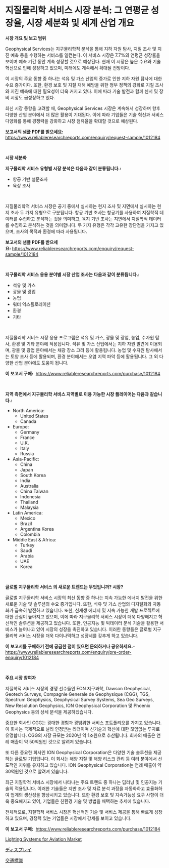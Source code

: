 <p><h1>지질물리학 서비스 시장 분석: 그 연평균 성장율, 시장 세분화 및 세계 산업 개요</h1></p><p><strong>시장 개요 및 보고 범위</strong></p>
<p><p>Geophysical Services는 지구물리학적 분석을 통해 지하 자원 탐사, 지질 조사 및 지진 예측 등을 수행하는 서비스를 일컫는다. 이 서비스 시장은 7.7%의 연평균 성장률을 보이며 예측 기간 동안 계속 성장할 것으로 예상된다. 현재 이 시장은 높은 수요와 기술 혁신으로 인해 성장하고 있으며, 미래에도 계속해서 확대될 전망이다.</p><p>이 시장의 주요 동향 중 하나는 석유 및 가스 산업의 증가로 인한 지하 자원 탐사에 대한 수요 증가이다. 또한, 환경 보호 및 지질 재해 예방을 위한 정부 정책의 강화로 지질 조사와 지진 예측에 대한 필요성이 더욱 커지고 있다. 이에 따라 기술 발전과 함께 센서 및 장비 시장도 급성장하고 있다.</p><p>최신 시장 동향을 고려할 때, Geophysical Services 시장은 계속해서 성장하며 향후 다양한 산업 분야에서 더 많은 활용이 기대된다. 이에 따라 기업들은 기술 혁신과 서비스 다양화를 통해 경쟁력을 강화하고 시장 점유율을 확대할 것으로 예상된다.</p></p>
<p><strong>보고서의 샘플 PDF를 받으세요:</strong> <a href="https://www.reliableresearchreports.com/enquiry/request-sample/1012184">https://www.reliableresearchreports.com/enquiry/request-sample/1012184</a></p>
<p>&nbsp;</p>
<p><strong>시장 세분화</strong></p>
<p><strong>지구물리학 서비스 유형별 시장 분석은 다음과 같이 분류됩니다.:</strong></p>
<p><ul><li>항공 기반 설문조사</li><li>육상 조사</li></ul></p>
<p>&nbsp;</p>
<p><p>지질물리학적 서비스 시장은 공기 중에서 실시하는 현지 조사 및 지면에서 실시하는 현지 조사 두 가지 유형으로 구분됩니다. 항공 기반 조사는 항공기를 사용하여 지질학적 데이터를 수집하고 분석하는 것을 의미하고, 육지 기반 조사는 지면에서 지질학적 데이터를 수집하고 분석하는 것을 의미합니다. 두 가지 유형은 각각 고유한 장단점을 가지고 있으며, 조사의 목적과 환경에 따라 사용됩니다.</p></p>
<p><strong>보고서의 샘플 PDF를 받으세요:</strong>&nbsp;<a href="https://www.reliableresearchreports.com/enquiry/request-sample/1012184">https://www.reliableresearchreports.com/enquiry/request-sample/1012184</a></p>
<p>&nbsp;</p>
<p><strong> 지구물리학 서비스 응용 분야별 시장 산업 조사는 다음과 같이 분류됩니다.:</strong></p>
<p><ul><li>석유 및 가스</li><li>광물 및 광업</li><li>농업</li><li>워터 익스플로레이션</li><li>환경</li><li>기타</li></ul></p>
<p>&nbsp;</p>
<p><p>지질물리학 서비스 시장 응용 프로그램은 석유 및 가스, 광물 및 광업, 농업, 수자원 탐사, 환경 및 기타 분야에 적용됩니다. 석유 및 가스 산업에서는 지하 자원 발견에 이용되며, 광물 및 광업 분야에서는 채광 장소 고려 등에 활용됩니다. 농업 및 수자원 탐사에서는 토양 조사 등에 활용되며, 환경 분야에서는 오염 지역 파악 등에 활용됩니다. 그 외 다양한 산업 분야에도 도움이 됩니다.</p></p>
<p><strong>이 보고서 구매:</strong>&nbsp; <a href="https://www.reliableresearchreports.com/purchase/1012184">https://www.reliableresearchreports.com/purchase/1012184</a></p>
<p>&nbsp;</p>
<p><strong>지역 측면에서 지구물리학 서비스 지역별로 이용 가능한 시장 플레이어는 다음과 같습니다.:</strong></p>
<p><ul>
    <li>
        North America:
        <ul>
            <li>United States</li>
            <li>Canada</li>
        </ul>
    </li>
    <li>
        Europe:
        <ul>
            <li>Germany</li>
            <li>France</li>
            <li>U.K.</li>
            <li>Italy</li>
            <li>Russia</li>
        </ul>
    </li>
    <li>
        Asia-Pacific:
        <ul>
            <li>China</li>
            <li>Japan</li>
            <li>South Korea</li>
            <li>India</li>
            <li>Australia</li>
            <li>China Taiwan</li>
            <li>Indonesia</li>
            <li>Thailand</li>
            <li>Malaysia</li>
        </ul>
    </li>
    <li>
        Latin America:
        <ul>
            <li>Mexico</li>
            <li>Brazil</li>
            <li>Argentina Korea</li>
            <li>Colombia</li>
        </ul>
    </li>
    <li>
        Middle East & Africa:
        <ul>
            <li>Turkey</li>
            <li>Saudi</li>
            <li>Arabia</li>
            <li>UAE</li>
            <li>Korea</li>
        </ul>
    </li>
    </ul></p>
<p>&nbsp;</p>
<p><strong>글로벌 지구물리학 서비스 의 새로운 트렌드는 무엇입니까? 시장?</strong></p>
<p><p>글로벌 지구물리학 서비스 시장의 최신 동향 중 하나는 지속 가능한 에너지 발전을 위한 새로운 기술 및 솔루션의 수요 증가입니다. 또한, 석유 및 가스 산업의 디지털화와 자동화가 급속히 발전하고 있습니다. 또한, 신재생 에너지 및 지속 가능한 개발 프로젝트에 대한 관심이 높아지고 있으며, 이에 따라 지구물리학 서비스 시장이 더욱 다양해지고 혁신적인 솔루션을 제공하고 있습니다. 또한, 인공지능 및 빅데이터 분석 기술을 활용한 서비스가 늘어나고 있어 시장의 성장을 촉진하고 있습니다. 이러한 동향들은 글로벌 지구물리학 서비스 시장을 더욱 다이나믹하고 성장세를 갖추게 하고 있습니다.</p></p>
<p><strong>이 보고서를 구매하기 전에 궁금한 점이 있으면 문의하거나 공유하세요.</strong>- <a href="https://www.reliableresearchreports.com/enquiry/pre-order-enquiry/1012184">https://www.reliableresearchreports.com/enquiry/pre-order-enquiry/1012184</a></p>
<p>&nbsp;</p>
<p><strong>주요 시장 참여자</strong></p>
<p><p>지질학적 서비스 시장의 경쟁 선수들인 EON 지구과학, Dawson Geophysical, Geotech Surveys, Compagnie Generale de Geophysique (CGG), TGS, Spectrum Geophysics, Geophysical Survey Systems, Sea Geo Surveys, New Resolution Geophysics, ION Geophysical Corporation 및 Phoenix Geophysics 등의 상세 분석을 제공하겠습니다.</p><p>중요한 회사인 CGG는 광대한 경험과 광범위한 서비스 포트폴리오를 가지고 있습니다. 이 회사는 국제적으로 널리 인정받는 리더이며 신기술과 혁신에 대한 끊임없는 투자로 유명합니다. CGG의 시장 규모는 2020년 약 1조원으로 추산됩니다. 회사의 매출은 연례 매출이 약 50억원인 것으로 알려져 있습니다.</p><p>또 다른 중요한 회사인 ION Geophysical Corporation은 다양한 기술 솔루션을 제공하는 글로벌 기업입니다. 이 회사는 해양 지질 및 해양 리스크 관리 등 여러 분야에서 선도적인 지위를 유지하고 있습니다. ION Geophysical Corporation는 연례 매출이 약 30억원인 것으로 알려져 있습니다.</p><p>최근 지질학적 서비스 시장에서 나타나는 주요 트렌드 중 하나는 딥러닝 및 인공지능 기술의 적용입니다. 이러한 기술들은 지반 조사 및 자료 분석 과정을 자동화하고 효율화하여 업계의 생산성을 향상시키고 있습니다. 또한 환경 보호 및 지속가능성 요구 사항이 더욱 중요해지고 있어, 기업들은 친환경 기술 및 방법을 채택하는 추세에 있습니다.</p><p>전체적으로, 지질학적 서비스 시장은 혁신적인 기술 및 서비스 제공을 통해 빠르게 성장하고 있으며, 경쟁력 있는 기업들은 시장에서 강세를 보이고 있습니다.</p></p>
<p><strong>이 보고서 구매:</strong>&nbsp;&nbsp;<a href="https://www.reliableresearchreports.com/purchase/1012184">https://www.reliableresearchreports.com/purchase/1012184</a></p>
<p><p><a href="https://cute-banjo-8ca.notion.site/Lighting-Systems-for-Aviation-Market-Dynamics-2024-2031-Also-about-Its-Market-Trends-Projections--482e3a7106ce491fafd0c1501896f469">Lighting Systems for Aviation Market</a></p><p><a href="https://medium.com/@attyourniture/%E5%B8%82%E5%A0%B4%E3%81%AE%E6%B4%9E%E5%AF%9F%E3%82%92%E8%A1%A8%E7%A4%BA-%E5%B8%82%E5%A0%B4%E3%81%AE%E3%83%88%E3%83%AC%E3%83%B3%E3%83%89-%E6%88%90%E9%95%B7-2024%E5%B9%B4%E3%81%8B%E3%82%892031%E5%B9%B4%E3%81%BE%E3%81%A7%E3%81%AE%E4%BA%88%E6%B8%AC-cb12ae6a3511">ディスプレイ</a></p><p><a href="https://medium.com/@valeridd446677/%E4%BA%A4%E9%80%9A%E6%A8%99%E8%AD%98%E5%B8%82%E5%A0%B4%E3%81%AE%E8%A6%8F%E6%A8%A1%E3%81%AF-%E4%B8%96%E7%95%8C%E3%81%AE%E6%A5%AD%E7%95%8C%E3%81%AB%E3%81%8A%E3%81%91%E3%82%8B%E6%9C%80%E9%81%A9%E3%81%AA%E3%83%9E%E3%83%BC%E3%82%B1%E3%83%86%E3%82%A3%E3%83%B3%E3%82%B0%E3%83%81%E3%83%A3%E3%83%8D%E3%83%AB%E3%82%92%E6%98%8E%E3%82%89%E3%81%8B%E3%81%AB%E3%81%97%E3%81%BE%E3%81%99-0b81b74a1406">交通標識</a></p></p>
